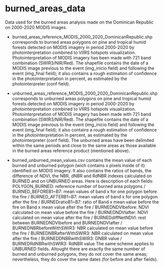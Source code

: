 # burned_areas_data
Data used for the burned areas analysis made on the Dominican Republic on 2000-2020 MODIS images.

- burned_areas_reference_MODIS_2000_2020_DominicanRepublic.shp corresponds to burned areas polygons on pine and tropical humid forests detected on MODIS imagery in period 2000-2020 by photointerpretation combined to VIIRS hotspots visualization.
Photointerpretation of MODIS imagery has been made with 721 band combination (SWIR3/NIR/Red). The shapefile contains the date of a MODIS image previous to the event (img_inicio field) and following the event (img_final field); it also contains a rough estimation of confidence in the photointerpretation in percent, as estimated by the photointerpreter (conf field).

- unburned_areas_reference_MODIS_2000_2020_DominicanRepublic.shp corresponds to unburned areas polygons on pine and tropical humid forests detected on MODIS imagery in period 2000-2020 by photointerpretation combined to VIIRS hotspots visualization.
Photointerpretation of MODIS imagery has been made with 721 band combination (SWIR3/NIR/Red). The shapefile contains the date of a MODIS image previous to the event (img_inicio field) and following the event (img_final field); it also contains a rough estimation of confidence in the photointerpretation in percent, as estimated by the photointerpreter (conf field).
The unburned areas have been delimited within the same periods and close to the same areas as those available in the burned areas reference product (mentioned above).

- burned_unburned_mean_values.csv contains the mean value of each burned and unburned polygon (wich contains x pixels inside of it) identified on MODIS imagery. It also contains the ratios of bands, the difference of NDVI, the NBR, dNBR and RdNBR indexes calculated on BURNED and on UNBURNED areas.
Here is description of each fields: 
POLYGON_BURNED: reference number of burned area polygons / BURNED_BEFOREB1~B7: mean values of band x for one polygon before the fire / BURNED_AFTERB1~B7: mean values of band x for one polygon after the fire / BURNEDratioB1~B7: ratio of Band x mean value before the fire on Band x mean value after the fire / BURNEDNDVIbefore: NDVI calculated on mean value before the fire / BURNEDNDVIafter: NDVI calculated on mean value after the fire / BURNEDdiffNetNDVI: rest between BURNEDNDVIbefore and BURNEDNDVIafter / BURNEDNBRbeforeWithSWIR3: NBR calculated on mean value before the fire / BURNEDNBRafterWithSWIR3: NBR calculated on mean value after the fire / BURNEDDNBRwithSWIR3: DNBR value / BURNEDRdNBRwithSWIR3: RdNBR value
The same scheme applies to UNBURNED fields. 
Altought there are exactly the same number of burned and unburned polygons, they do not cover the same areas; nevertheless, they do cover the same dates (for before and after fields).


